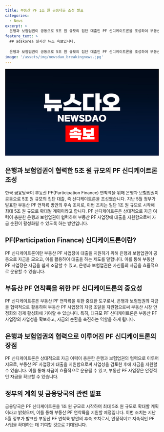 ```yaml
---
title: 부동산 PF 1조 원 공동대출 조성 발표
categories:
  - News
excerpt: >
  은행과 보험업권이 공동으로 5조 원 규모의 집단 대출인 PF 신디케이트론을 조성하여 부동산 PF 연착륙을 위한 조치로, 최대 5조 원으로 확대할 계획이라고 합니다. 이는 자금 여력이 충분한 기업들에 대출하여 부동산 PF 사업장의 자금 순환을 촉진하는데 목적이 있습니다.
feature_text: >
  ## adskorea 실시간 뉴스 속보입니다.

  은행과 보험업권이 공동으로 5조 원 규모의 집단 대출인 PF 신디케이트론을 조성하여 부동산 PF 연착륙을 위한 조치로, 최대 5조 원으로 확대할 계획이라고 합니다. 이는 자금 여력이 충분한 기업들에 대출하여 부동산 PF 사업장의 자금 순환을 촉진하는데 목적이 있습니다.
image: '/assets/img/newsdao_breakingnews.jpg'
---
```


<p><img src="/assets/img/newsdao_breakingnews.jpg" alt="adskorea 속보" /></p>

<h2 data-ke-size="size26">은행과 보험업권이 협력한 5조 원 규모의 PF 신디케이트론 조성</h2>

<p>한국 금융당국이 부동산 PF(Participation Finance) 연착륙을 위해 은행과 보험업권이 공동으로 5조 원 규모의 집단 대출, 즉 신디케이트론을 조성했습니다. 지난 5월 정부가 발표한 부동산 PF 연착륙 방안의 후속 조치로, 이번 조치는 일단 1조 원 규모로 시작해 최대 5조 원 규모로 확대될 계획이라고 합니다. PF 신디케이트론은 상대적으로 자금 여력이 충분한 은행과 보험업권이 협력하여 부동산 PF 사업장에 대출을 지원함으로써 자금 순환이 활성화될 수 있도록 하는 방안입니다. </p>

<p data-ke-size="size16"></p>

<h2 data-ke-size="size26">PF(Participation Finance) 신디케이트론이란?</h2>

<p>PF 신디케이트론이란 부동산 PF 사업장에 대출을 지원하기 위해 은행과 보험업권이 공동으로 자금을 모으고, 이를 활용하여 대출을 하는 제도를 말합니다. 이를 통해 부동산 PF 사업장은 자금을 쉽게 조달할 수 있고, 은행과 보험업권은 자신들의 자금을 효율적으로 운용할 수 있습니다.</p>

<p data-ke-size="size16"></p>

<h2 data-ke-size="size26">부동산 PF 연착륙을 위한 PF 신디케이트론의 중요성</h2>

<p>PF 신디케이트론은 부동산 PF 연착륙을 위한 중요한 도구로서, 은행과 보험업권의 자금을 협력적으로 활용하여 부동산 PF 사업장의 자금 조달을 지원함으로써 부동산 시장 안정화와 경제 활성화에 기여할 수 있습니다. 특히, 대규모 PF 신디케이트론은 부동산 PF 사업장의 사업성을 확보하고, 자금의 순환을 촉진하는 역할을 하게 됩니다.</p>

<p data-ke-size="size16"></p>

<h2 data-ke-size="size26">은행과 보험업권의 협력으로 이루어진 PF 신디케이트론의 장점</h2>

<p>PF 신디케이트론은 상대적으로 자금 여력이 충분한 은행과 보험업권의 협력으로 이루어지므로, 부동산 PF 사업장에 대출을 지원함으로써 사업성을 검토한 후에 자금을 지원할 수 있습니다. 이를 통해 자금이 효율적으로 운용될 수 있고, 부동산 PF 사업장은 안정적인 자금을 확보할 수 있습니다.</p>

<p data-ke-size="size16"></p>

<h2 data-ke-size="size26">정부의 계획 및 금융당국의 관련 발표</h2>

<p>금융당국은 PF 신디케이트론을 1조 원 규모로 시작하여 최대 5조 원 규모로 확대할 계획이라고 밝혔으며, 이를 통해 부동산 PF 연착륙을 지원할 예정입니다. 이번 조치는 지난 5월 정부가 발표한 부동산 PF 연착륙 방안의 후속 조치로서, 안정적이고 지속적인 PF 사업을 확대하는 데 기여할 것으로 기대됩니다.</p>


